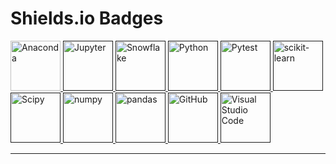# Shields.io Badges

<a href="https://docs.conda.io/projects/conda/en/stable/index.html">
    <img alt="Anaconda" src="https://img.shields.io/badge/-Anaconda-success?logo=anaconda&logoColor=white&style=plastic"
        width="80" />
</a>

<a href="">
    <img alt="Jupyter" src="https://img.shields.io/badge/-Jupyter-white?logo=jupyter&logoColor=orange&style=plastic"
        width="80" />
</a>

<a href="">
    <img alt="Snowflake"
        src="https://img.shields.io/badge/-Snowflake-29B5E8?logo=snowflake&logoColor=white&style=plastic" width="80" />
</a>

<a href="">
    <img alt="Python"
        src="https://img.shields.io/badge/-Python-informational?logo=python&logoColor=FFD700&style=plastic"
        width="80" />
</a>

<a href="">
    <img alt="Pytest"
        src="https://img.shields.io/badge/-Pytest-FFD700?logo=pytest&logoColor=informational&style=plastic"
        width="80" />
</a>

<a href="">
    <img alt="scikit-learn"
        src="https://img.shields.io/badge/-Scikit%20Learn-2878A2?logo=scikitlearn&logoColor=ff9c34&style=plastic"
        width="80" />
</a>

<a href="">
    <img alt="Scipy" src="https://img.shields.io/badge/-Scipy-white?logo=scipy&logoColor=0054a6&style=plastic"
        width="80" />
</a>

<a href="">
    <img alt="numpy" src="https://img.shields.io/badge/-NumPy-white?logo=numpy&logoColor=4cabcf&style=plastic"
        width="80" />
</a>

<a href="">
    <img alt="pandas" src="https://img.shields.io/badge/-Pandas-130654?logo=pandas&logoColor=white&style=plastic"
        width="80" />
</a>

<a href="">
    <img alt="GitHub" src="https://img.shields.io/badge/-GitHub-A74AC7?logo=github&logoColor=white&style=plastic"
        width="80" />
</a>

<a href="">
    <img alt="Visual Studio Code"
        src="https://img.shields.io/badge/-VS%20Code-white?logo=visualstudiocode&logoColor=A74AC7&style=plastic"
        width="80" />
</a>

---